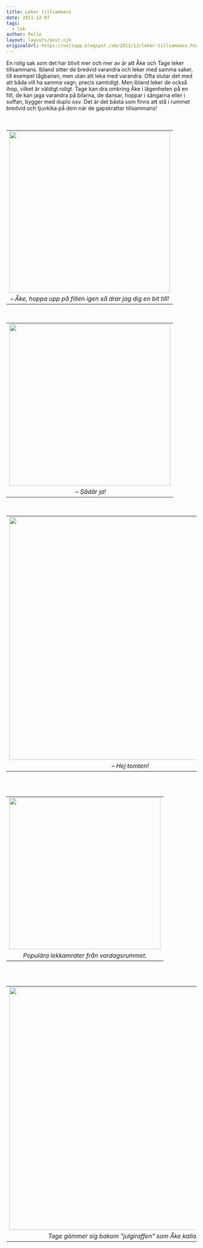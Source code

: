 ```yaml
---
title: Leker tillsammans
date: 2011-12-07
tags: 
  - lek	
author: Pelle
layout: layouts/post.njk
originalUrl: https://nejtupp.blogspot.com/2011/12/leker-tillsammans.html
---
```


<div class="separator" style="clear: both; text-align: left;">En rolig sak som det har blivit mer och mer av är att Åke och Tage leker tillsammans. Ibland sitter de bredvid varandra och leker med samma saker, till exempel tågbanan, men utan att leka med varandra. Ofta slutar det med att båda vill ha samma vagn, precis samtidigt. Men ibland leker de också ihop, vilket är väldigt roligt. Tage kan dra omkring Åke i lägenheten på en filt, de kan jaga varandra på bilarna, de dansar, hoppar i sängarna eller i soffan, bygger med duplo osv. Det är det bästa som finns att stå i rummet bredvid och tjuvkika på dem när de gapskrattar tillsammans!</div><div class="separator" style="clear: both; text-align: center;"><br></div><div class="separator" style="clear: both; text-align: center;"><br></div><table align="center" cellpadding="0" cellspacing="0" class="tr-caption-container" style="margin-left: auto; margin-right: auto; text-align: center;"><tbody><tr><td style="text-align: center;"><img src="../../../../img/Hemma+i+advent-_MG_0098.jpg" width="425"></td></tr><tr><td class="tr-caption" style="text-align: center;"><i>– Åke, hoppa upp på filten igen så drar jag dig en bit till!</i></td></tr></tbody></table><br><table align="center" cellpadding="0" cellspacing="0" class="tr-caption-container" style="margin-left: auto; margin-right: auto; text-align: center;"><tbody><tr><td style="text-align: center;"><img src="../../../../img/Hemma+i+advent-_MG_0099.jpg" width="426"></td></tr><tr><td class="tr-caption" style="text-align: center;"><i> – Sådär ja!</i></td></tr></tbody></table><br><table align="center" cellpadding="0" cellspacing="0" class="tr-caption-container" style="margin-left: auto; margin-right: auto; text-align: center;"><tbody><tr><td style="text-align: center;"><img src="../../../../img/Hemma+i+advent-_MG_0102.jpg" width="640"></td></tr><tr><td class="tr-caption" style="text-align: center;"><i>– Hej tomten!</i></td></tr></tbody></table><br><br><table align="center" cellpadding="0" cellspacing="0" class="tr-caption-container" style="margin-left: auto; margin-right: auto; text-align: center;"><tbody><tr><td style="text-align: center;"><img src="../../../../img/Hemma+i+advent-_MG_0115.jpg" width="400"></td></tr><tr><td class="tr-caption" style="text-align: center;"><i>Populära lekkamrater från vardagsrummet.</i></td></tr></tbody></table><br><br><table align="center" cellpadding="0" cellspacing="0" class="tr-caption-container" style="margin-left: auto; margin-right: auto; text-align: center;"><tbody><tr><td style="text-align: center;"><img src="../../../../img/Hemma+i+advent-_MG_0124.jpg" width="640"></td></tr><tr><td class="tr-caption" style="text-align: center;"><i>Tage gömmer sig bakom "julgiraffen" som Åke kallar den.</i></td></tr></tbody></table>
<!-- no comments on this post -->